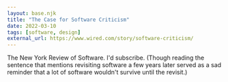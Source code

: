 ```yaml
---
layout: base.njk
title: "The Case for Software Criticism"
date: 2022-03-10
tags: [software, design]
external_url: https://www.wired.com/story/software-criticism/
---
```

The New York Review of Software. I'd subscribe. (Though reading the sentence that mentions revisiting software a few years later served as a sad reminder that a lot of software wouldn't survive until the revisit.)